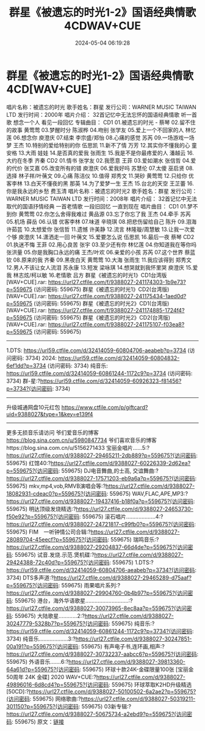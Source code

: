 ﻿---
title: 群星《被遗忘的时光1-2》国语经典情歌4CDWAV+CUE
date: 2024-05-04 06:19:28
categories: WAV车载音乐、镜像
tags: 华语中文
---
# 群星《被遗忘的时光1-2》国语经典情歌4CD[WAV+CUE]

唱片名称：被遗忘的时光
歌手姓名：群星
发行公司：WARNER MUSIC TAIWAN LTD
发行时间：2000年
唱片介绍：
32首记忆中无法忘怀的国语经典情歌 听一首歌 想念一个人 看见一段回忆
专辑曲目：
CD1
01.被遗忘的时光 - 蔡琴
02.留不住的故事 黄莺莺
03.梦醒时分 陈淑桦
04.吻别 张学友
05.爱上一个不回家的人 林忆莲
06.想念你 庾澄庆
07.结束 李宗盛/郑怡
08.心痛的感觉 苏芮
09.一场游戏一场梦 王杰
10.特别的爱给特别的你 伍思凯
11.新不了情 万芳
12.其实你不懂我的心 童安格
13.大雨 娃娃
14.是否真的爱我 张雨生
15.我是不是你最疼爱的人 潘越云
16.大约在冬季 齐秦
CD2
01.情书 张学友
02.我愿意 王菲
03.爱如潮水 张信哲
04.爱的代价 张艾嘉
05.改变所有的错 庾澄庆
06.爱我好吗 苏慧伦
07.太傻 巫启贤
08.选择 林子祥/叶蒨文
09.心痛 陈洁仪
10.值得 郑秀文
11.哭砂 黄莺莺
12.只给你 优客李林
13.白天不懂夜的黑 那英
14.为了爱梦一生 王杰
15.台北的天空 王芷蕾
16.你是我永远的乡愁 费玉清
唱片名称：被遗忘的时光2
歌手姓名：群星
发行公司：WARNER MUSIC TAIWAN LTD
发行时间：2008年
唱片介绍：
32首记忆中无法取代的国语抒情经典 一首老情歌 一段旧回忆 一直到现在
唱片曲目：
CD1
01.梦不到你 黄莺莺
02.你怎么舍得我难过 黄品源
03.忘了你忘了我 王杰
04.牵手 苏芮
05.机场 薛岳
06.认错 优客李林
07.味道 辛晓琪
08.把悲伤留给自己 陈升
09.泪海 许茹芸
10.太想爱你 张信哲
11.遗憾 许美静
12.流言 林隆璇/周慧敏
13.让我一次爱个够 庾澄庆
14.潇洒走一回 叶蒨文
15.爱要怎么说 伍思凯
16.最后一夜 蔡琴
CD2
01.执迷不悔 王菲
02.用心良苦 张宇
03.至少还有你 林忆莲
04.你知道我在等你吗 张洪量
05.你是我胸口永远的痛 王杰/叶欢
06.亲爱的小孩 苏芮
07.这个世界 蔡蓝钦
08.原来的我 齐秦
09.黑夜白天 黄莺莺
10.大海 张雨生
11.我应该得到 郑秀文
12.男人不该让女人流泪 苏永康
13.短发 梁咏琪
14.想哭就到我怀里哭 庾澄庆
15.爱我 林志炫/柯以敏
16.老情歌 吕方
群星《被遗忘的时光1》CD1台湾版 [WAV+CUE].rar: https://url27.ctfile.com/f/9388027-241174303-1b9e73?p=559675
(访问密码: 559675)
群星《被遗忘的时光1》CD2(台湾版)[WAV+CUE].rar: https://url27.ctfile.com/f/9388027-241175434-1aed0d?p=559675
(访问密码: 559675)
群星《被遗忘的时光2》CD1(台湾版)[WAV+CUE].rar: https://url27.ctfile.com/f/9388027-241174885-1724f4?p=559675
(访问密码: 559675)
群星《被遗忘的时光2》CD2(台湾版)[WAV+CUE].rar: https://url27.ctfile.com/f/9388027-241175107-f03ea8?p=559675
(访问密码: 559675)
*********************************************************************************************
1.DTS: https://url59.ctfile.com/d/32414059-60804706-aeabeb?p=3734
(访问密码: 3734)
2024: https://url59.ctfile.com/d/32414059-60804832-6ef1dd?p=3734
(访问密码: 3734)
纯音乐: https://url59.ctfile.com/d/32414059-60861244-1172c9?p=3734
(访问密码: 3734)
群-星:?https://url59.ctfile.com/d/32414059-60926323-f81456?p=3734?(访问密码:
3734)
*****************************************************
升级城通网盘10元红包 https://www.ctfile.com/p/giftcard?uid=9388027&type=1&key=e139f4
**************************
更多无损音乐请访问
爷们爱音乐的博客
https://blog.sina.com.cn/u/5980847734
爷们喜欢音乐的博客https://blog.sina.com.cn/u/5156271433
宝丽金唱片......5:?https://url27.ctfile.com/d/9388027-29465211-2db889?p=559675?(访问密码:
559675)
红馆40:?https://url27.ctfile.com/d/9388027-60226339-2d62ea?p=559675?(访问密码:
559675)
DJ电音舞曲,的士高, 交谊舞曲:?https://url27.ctfile.com/d/9388027-17571203-eb9a6a?p=559675?(访问密码:
559675)
mkv,mp4,vob,RMVB演唱会等:?https://url27.ctfile.com/d/9388027-18082931-cdeac0?p=559675?(访问密码:
559675)
WAV,FLAC,APE,MP3:?https://url27.ctfile.com/d/9388027-19437416-b18f0a?p=559675?(访问密码:
559675)
明达顶级发烧精选:?https://url27.ctfile.com/d/9388027-24653730-f50e92?p=559675?(访问密码:
559675)
滚石唱片...................4:?https://url27.ctfile.com/d/9388027-24721817-c99fb0?p=559675?(访问密码:
559675)
FIM　一听钟情公司合辑:?https://url27.ctfile.com/d/9388027-28089704-45eecf?p=559675?(访问密码:
559675)
瑞鸣音乐:?https://url27.ctfile.com/d/9388027-29204837-66d4de?p=559675?(访问密码:
559675)
试音.发烧.示范.煲机碟:?https://url27.ctfile.com/d/9388027-29424388-72c40d?p=559675?(访问密码:
559675)
1.DTS:?https://url59.ctfile.com/d/32414059-60804706-aeabeb?p=3734?(访问密码:
3734)
DTS多声道:?https://url27.ctfile.com/d/9388027-29465289-d75aaf?p=559675?(访问密码:
559675)
雨果唱片系列:?https://url27.ctfile.com/d/9388027-29904760-0b4b97?p=559675?(访问密码:
559675)
港台，海外华语歌星............................:?https://url27.ctfile.com/d/9388027-30073965-8ec8aa?p=559675?(访问密码:
559675)
大陆歌星............2:?https://url27.ctfile.com/d/9388027-30247779-5328b7?p=559675?(访问密码:
559675)
纯音乐:?https://url59.ctfile.com/d/32414059-60861244-1172c9?p=3734?(访问密码:
3734)
纯音乐...................3:?https://url27.ctfile.com/d/9388027-30247851-00a191?p=559675?(访问密码:
559675)
有声电子书,连环画,相声:?https://url27.ctfile.com/d/9388027-30732237-aabcc6?p=559675?(访问密码:
559675)
外语音乐.......6:?https://url27.ctfile.com/d/9388027-39813360-64a61d?p=559675?(访问密码:
559675)
环球十款24K-金碟限量100张 [宝丽金50周年 24K 金碟] 2020 WAV+CUE:?https://url27.ctfile.com/d/9388027-49896016-6d8cd4?p=559675?(访问密码:
559675)
环球萃取K2HD升级精选[50CD]:?https://url27.ctfile.com/d/9388027-50100502-6a2ae2?p=559675?(访问密码:
559675)
网络歌曲:?https://url27.ctfile.com/d/9388027-50319211-301150?p=559675?(访问密码:
559675)
03新专辑:?https://url27.ctfile.com/d/9388027-50675734-a2ebd9?p=559675?(访问密码:
559675)
原文：[链接](https://blog.sina.com.cn/s/blog_1647c7e76010315h0.html)